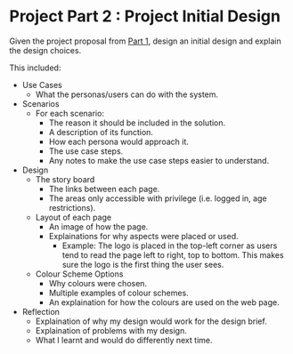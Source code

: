 # Project Part 2 : Project Initial Design

Given the project proposal from [Part 1](Project/Part_1_Description.md), design an initial design and explain the design choices.

This included:
- Use Cases
  - What the personas/users can do with the system.
- Scenarios
  - For each scenario:
    - The reason it should be included in the solution.
    - A description of its function.
    - How each persona would approach it.
    - The use case steps.
    - Any notes to make the use case steps easier to understand.
- Design
  - The story board
    - The links between each page.
    - The areas only accessible with privilege (i.e. logged in, age restrictions).
  - Layout of each page
    - An image of how the page.
    - Explainations for why aspects were placed or used.
      - Example: The logo is placed in the top-left corner as users tend to read the page left to right, top to bottom. This makes sure the logo is the first thing the user sees.
   - Colour Scheme Options
      - Why colours were chosen.
      - Multiple examples of colour schemes.
      - An explaination for how the colours are used on the web page.
- Reflection 
  - Explaination of why my design would work for the design brief.
  - Explaination of problems with my design.
  - What I learnt and would do differently next time.
